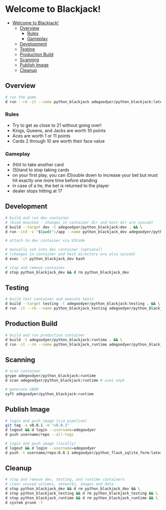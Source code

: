 # Welcome to Blackjack!
- [Welcome to Blackjack!](#welcome-to-blackjack)
  - [Overview](#overview)
    - [Rules](#rules)
    - [Gameplay](#gameplay)
  - [Development](#development)
  - [Testing](#testing)
  - [Production Build](#production-build)
  - [Scanning](#scanning)
  - [Publish Image](#publish-image)
  - [Cleanup](#cleanup)

## Overview

```bash
# run the game
d run --rm -it --name python_blackjack adegoodyer/python_blackjack:latest
```

### Rules
- Try to get as close to 21 without going over!
- Kings, Queens, and Jacks are worth 10 points
- Aces are worth 1 or 11 points
- Cards 2 through 10 are worth their face value

### Gameplay
- (H)it to take another card
- (S)tand to stop taking cards
- on your first play, you can (D)ouble down to increase your bet
but must hit exactly one more time before standing
- in case of a tie, the bet is returned to the player
- dealer stops hitting at 17

## Development

```bash
# build and run dev container
# (bind mounted - changes in container dir and host dir are synced)
d build --target dev -t adegoodyer/python_blackjack:dev . && \
d run -itd -v "$(pwd)":/app --name python_blackjack_dev adegoodyer/python_blackjack:dev

# attach to dev container via VSCode

# manually ssh into dev container (optional)
# (changes in container and host directory are also synced)
d exec -it python_blackjack_dev bash

# stop and remove container
d stop python_blackjack_dev && d rm python_blackjack_dev
```

## Testing
```bash
# build test container and execute tests
d build --target testing -t adegoodyer/python_blackjack:testing . && \
d run -it --rm --name python_blackjack_testing adegoodyer/python_blackjack:testing
```

## Production Build
```bash
# build and run production container
d build -t adegoodyer/python_blackjack:runtime . && \
d run -it --rm --name python_blackjack_runtime adegoodyer/python_blackjack:runtime bash
```

## Scanning
```bash
# scan container
grype adegoodyer/python_blackjack:runtime
d scan adegoodyer/python_blackjack:runtime # uses snyk

# generate SBOM
syft adegoodyer/python_blackjack:runtime
```

## Publish Image
```bash
# login and push image (via pipeline)
git tag -a v0.0.1 -m "v0.0.1"
d logout && d login --username=adegoodyer
d push username/repo --all-tags

# login and push image (locally)
d logout && d login --username=adegoodyer
d push -t username/repo:0.0.1 adegoodyer/python_flask_sqlite_form:latest .
```

## Cleanup
```bash
# stop and remove dev, testing, and runtime containers
# clear unused volumes, networks, images and data
d stop python_blackjack_dev && d rm python_blackjack_dev && \
d stop python_blackjack_testing && d rm python_blackjack_testing && \
d stop python_blackjack_runtime && d rm python_blackjack_runtime && \
d system prune -f
```
